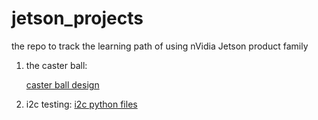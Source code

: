# jetson_projects
the repo to track the learning path of using nVidia Jetson product family

1. the caster ball:

   [caster ball design](./3D_Design/jetbot_caster_ball.png)

2. i2c testing:
   [i2c python files](./testing/)
